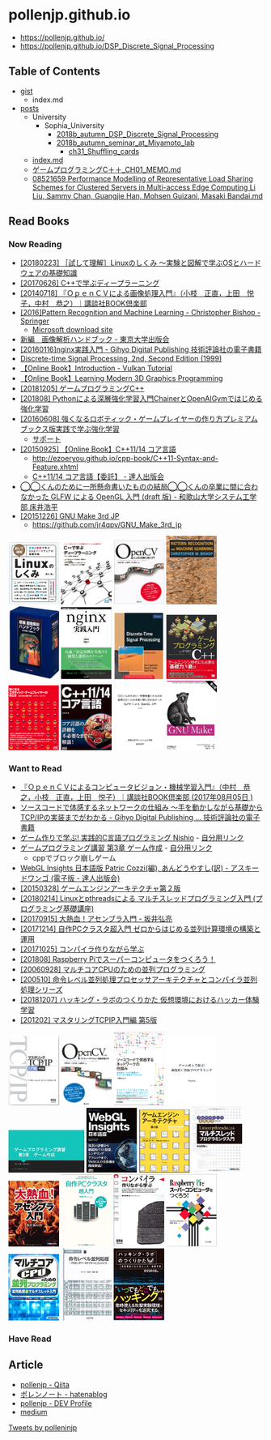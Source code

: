 # pollenjp.github.io

- https://pollenjp.github.io/
- https://pollenjp.github.io/DSP_Discrete_Signal_Processing

## Table of Contents
- [gist](/gist)
  - index.md
- [posts](/posts)
  - University
    - Sophia_University
      - [2018b_autumn_DSP_Discrete_Signal_Processing](/posts/University/Sophia_University/2018b_autumn_DSP_Discrete_Signal_Processing)
      - [2018b_autumn_seminar_at_Miyamoto_lab](/posts/University/Sophia_University/2018b_autumn_seminar_at_Miyamoto_lab)
        - [ch31_Shuffling_cards](/posts/University/Sophia_University/2018b_autumn_seminar_at_Miyamoto_lab/ch31_Shuffling_cards.md)
  - [index.md](/posts)
  - [ゲームプログラミングC＋＋_CH01_MEMO.md](/posts/%E3%82%B2%E3%83%BC%E3%83%A0%E3%83%97%E3%83%AD%E3%82%B0%E3%83%A9%E3%83%9F%E3%83%B3%E3%82%B0C%EF%BC%8B%EF%BC%8B_CH01_MEMO.html)
  - [08521659 Performance Modelling of Representative Load Sharing Schemes for Clustered Servers in Multi-access Edge Computing Li Liu, Sammy Chan, Guangjie Han, Mohsen Guizani, Masaki Bandai.md](/posts/08521659%20Performance%20Modelling%20of%20Representative%20Load%20Sharing%20Schemes%20for%20Clustered%20Servers%20in%20Multi-access%20Edge%20Computing%20Li%20Liu,%20Sammy%20Chan,%20Guangjie%20Han,%20Mohsen%20Guizani,%20Masaki%20Bandai.html)

## Read Books

### Now Reading
- [[20180223] ［試して理解］Linuxのしくみ ～実験と図解で学ぶOSとハードウェアの基礎知識](https://gihyo.jp/dp/ebook/2018/978-4-7741-9658-9)
- [[20170626] C++で学ぶディープラーニング](https://book.mynavi.jp/ec/products/detail/id=72844)
- [[20140718] 『ＯｐｅｎＣＶによる画像処理入門』（小枝　正直，上田　悦子，中村　恭之）｜講談社BOOK倶楽部](http://bookclub.kodansha.co.jp/product?item=0000148212)
- [[2016]Pattern Recognition and Machine Learning - Christopher Bishop - Springer](https://www.springer.com/jp/book/9780387310732)
  - [Microsoft download site](https://www.microsoft.com/en-us/research/people/cmbishop/#!prml-book)
- [新編　画像解析ハンドブック - 東京大学出版会](http://www.utp.or.jp/book/b301997.html)
- [[20160116]nginx実践入門 - Gihyo Digital Publishing 技術評論社の電子書籍](https://gihyo.jp/dp/ebook/2016/978-4-7741-7936-0)
- [Discrete-time Signal Processing, 2nd, Second Edition (1999)](http://a.co/d/cTQd1HC)
- [【Online Book】Introduction - Vulkan Tutorial](https://vulkan-tutorial.com/#page_E_book)
- [【Online Book】Learning Modern 3D Graphics Programming](https://paroj.github.io/gltut/)
- [[20181205] ゲームプログラミングC++](https://www.seshop.com/product/detail/22519)
- [[201808] Pythonによる深層強化学習入門ChainerとOpenAIGymではじめる強化学習](https://www.ohmsha.co.jp/book/9784274222535/)
- [[20160608] 強くなるロボティック・ゲームプレイヤーの作り方プレミアムブックス版実践で学ぶ強化学習](https://book.mynavi.jp/ec/products/detail/id=52804)
  - [サポート](https://book.mynavi.jp/support/el/RL_support/)
- [[20150925] 【Online Book】C++11/14 コア言語](https://github.com/EzoeRyou/cpp-book)
  - http://ezoeryou.github.io/cpp-book/C++11-Syntax-and-Feature.xhtml
  - [C++11/14 コア言語【委託】 - 達人出版会](https://tatsu-zine.com/books/cpp-11-14-core)
- [◯◯くんのために一所懸命書いたものの結局◯◯くんの卒業に間に合わなかった GLFW による OpenGL 入門 (draft 版) - 和歌山大学システム工学部 床井浩平](http://marina.sys.wakayama-u.ac.jp/~tokoi/GLFWdraft.pdf)
- [[20151226] GNU Make 3rd JP](https://www.oreilly.co.jp/library/4873112699/)
  - https://github.com/jr4qpv/GNU_Make_3rd_jp

[<img width="100px" src="/img/20180223-試して理解Linuxのしくみ.png" alt="">](https://gihyo.jp/dp/ebook/2018/978-4-7741-9658-9)
[<img width="100px" src="/img/20170626-C++で学ぶディープラーニング.png" alt="">](https://book.mynavi.jp/ec/products/detail/id=72844)
[<img width="100px" src="/img/20140718-ＯｐｅｎＣＶによる画像処理入門.png" alt="">](http://bookclub.kodansha.co.jp/product?item=0000148212)
[<img width="100px" src="/img/2006-Pattern Recognition and Machine Learning.png" alt="">](https://www.springer.com/jp/book/9780387310732)
[<img width="100px" src="/img/20040909-新編画像解析ハンドブック.png" alt="">](http://www.utp.or.jp/book/b301997.html)
[<img width="100px" src="/img/20160116-nginx実践入門.png" alt="">](https://gihyo.jp/dp/ebook/2016/978-4-7741-7936-0)
[<img width="100px" src="/img/1999-Discrete-time Signal Processing, 2nd, Second Edition.png" alt="">](http://a.co/d/cTQd1HC)
[<img width="100px" src="/img/20181205-ゲームプログラミングC++.png" alt="">](https://www.seshop.com/product/detail/22519)
[<img width="100px" src="/img/201808_Pythonによる深層強化学習入門ChainerとOpenAIGymではじめる強化学習.png" alt="">](https://www.ohmsha.co.jp/book/9784274222535/)
[<img width="100px" src="/img/20160608_強くなるロボティック・ゲームプレイヤーの作り方プレミアムブックス版実践で学ぶ強化学習.png" alt="">](https://book.mynavi.jp/ec/products/detail/id=52804)
[<img width="100px" src="/img/20150925_C++11・14コア言語.png" alt="">](http://ezoeryou.github.io/cpp-book/C++11-Syntax-and-Feature.xhtml)
[<img width="100px" src="/img/◯◯くんのために一所懸命書いたものの結局◯◯くんの卒業に間に合わなかった GLFW による OpenGL 入門 (draft 版) - 和歌山大学システム工学部 床井浩平.png" alt="">](http://marina.sys.wakayama-u.ac.jp/~tokoi/GLFWdraft.pdf)
[<img width="100px" src="/img/20151226-GNU Make 3rd.png" alt="">](https://www.oreilly.co.jp/library/4873112699/)


### Want to Read
- [『ＯｐｅｎＣＶによるコンピュータビジョン・機械学習入門』（中村　恭之，小枝　正直，上田　悦子）｜講談社BOOK倶楽部 (2017年08月05日
)](http://bookclub.kodansha.co.jp/product?item=0000148220)
- [ソースコードで体感するネットワークの仕組み ～手を動かしながら基礎からTCP/IPの実装までがわかる - Gihyo Digital Publishing … 技術評論社の電子書籍](https://gihyo.jp/dp/ebook/2018/978-4-7741-9745-6)
- [ゲーム作りで学ぶ! 実践的C言語プログラミング Nishio](https://densan-labs.net/_downloads/gameProgramming.pdf) - [自分用リンク](https://drive.google.com/file/d/1Df1ezfSZRFsvUaRz2G36JQH3etPaqKLR/view?usp=sharing)
- [ゲームプログラミング講習 第3章 ゲーム作成](http://nanzanmmcwiki.net/_media/pc/lecture/game/2015/03-game.pdf) - [自分用リンク](https://drive.google.com/file/d/1JdkPLpVAfeWC3B9NaHnOAgKbvryY7710/view?usp=sharing)
  - cppでブロック崩しゲーム
- [WebGL Insights 日本語版 Patric Cozzi(編), あんどうやすし(訳) - アスキードワンゴ (電子版 - 達人出版会)](https://tatsu-zine.com/books/webgl-insights)
- [[20150328] ゲームエンジンアーキテクチャ第２版](https://www.sbcr.jp/products/4797377484.html)
- [[20180214] Linuxとpthreadsによる マルチスレッドプログラミング入門 (プログラミング基礎講座)](http://amzn.asia/d/eeK1hVz)
- [[20170915] 大熱血！アセンブラ入門 - 坂井弘亮](http://kozos.jp/books/asm/)
- [[20171214] 自作PCクラスタ超入門 ゼロからはじめる並列計算環境の構築と運用](https://www.morikita.co.jp/books/book/3232)
- [[20171025] コンパイラ作りながら学ぶ](https://www.ohmsha.co.jp/book/9784274221163/)
- [[201808] Raspberry Piでスーパーコンピュータをつくろう！](https://www.kyoritsu-pub.co.jp/bookdetail/9784320124370)
- [[20060928] マルチコアCPUのための並列プログラミング](http://amzn.asia/d/1YdsOm4)
- [[200510] 命令レベル並列処理プロセッサアーキテクチャとコンパイラ並列処理シリーズ](http://amzn.asia/d/4rrsGB9)
- [[20181207] ハッキング・ラボのつくりかた 仮想環境におけるハッカー体験学習](https://www.seshop.com/product/detail/22521)
- [[201202] マスタリングTCPIP入門編 第5版](https://tatsu-zine.com/books/tcpip-mastering-basic5)

[<img width="100px" src="/img/201202-マスタリングTCPIP入門編 第5版.jpg" alt="">](https://tatsu-zine.com/books/tcpip-mastering-basic5)
[<img width="100px" src="/img/20170805-ＯｐｅｎＣＶによるコンピュータビジョン・機械学習入門.png" alt="">](http://bookclub.kodansha.co.jp/product?item=0000148220)
[<img width="100px" src="/img/20180509-ソースコードで体感するネットワークの仕組み-～手を動かしながら基礎からTCP-IPの実装までがわかる.png" alt="">](https://gihyo.jp/dp/ebook/2018/978-4-7741-9745-6)
[<img width="100px" src="/img/ゲーム作りで学ぶ!実践的C言語プログラミングNishio.png" alt="">](https://densan-labs.net/_downloads/gameProgramming.pdf)
[<img width="150px" src="/img/ゲームプログラミング講習第3章ゲーム作成.png" alt="">](http://nanzanmmcwiki.net/_media/pc/lecture/game/2015/03-game.pdf)
[<img width="100px" src="/img/20180824_WebGL_Insights日本語版.jpg" alt="">](https://tatsu-zine.com/books/webgl-insights)
[<img width="100px" src="/img/20150328_ゲームエンジンアーキテクチャ第２版.png" alt="">](https://www.sbcr.jp/products/4797377484.html)
[<img width="100px" src="/img/20180214_Linuxとpthreadsによる マルチスレッドプログラミング入門.png" alt="">](http://amzn.asia/d/eeK1hVz)
[<img width="100px" src="/img/20170915_大熱血アセンブラ入門.png" alt="">](http://kozos.jp/books/asm/)
[<img width="100px" src="/img/20171214_自作PCクラスタ超入門ゼロからはじめる並列計算環境の構築と運用.png" alt="">](https://www.morikita.co.jp/books/book/3232)
[<img width="100px" src="/img/20171025_コンパイラ作りながら学ぶ.png" alt="">](https://www.ohmsha.co.jp/book/9784274221163/)
[<img width="100px" src="/img/201808_RaspberryPiでスーパーコンピュータをつくろう.png" alt="">](https://www.kyoritsu-pub.co.jp/bookdetail/9784320124370)
[<img width="100px" src="/img/20060928_マルチコアCPUのための並列プログラミング.png" alt="">](https://book.mynavi.jp/ec/products/detail/id=52804)
[<img width="100px" src="/img/200510_命令レベル並列処理プロセッサアーキテクチャとコンパイラ並列処理シリーズ.png" alt="">](http://amzn.asia/d/4rrsGB9)
[<img width="100px" src="/img/20181207_ハッキング・ラボのつくりかた_仮想環境におけるハッカー体験学習.png" alt="">](https://www.seshop.com/product/detail/22521)



### Have Read


## Article
- [pollenjp - Qiita](https://qiita.com/pollenjp)
- [ポレンノート - hatenablog](https://pollenjp.hatenablog.jp/)
- [pollenjp - DEV Profile](https://dev.to/pollenjp)
- [medium](https://medium.com/)

<a class="twitter-timeline" data-width="500" data-height="750" href="https://twitter.com/polleninjp?ref_src=twsrc%5Etfw">Tweets by polleninjp</a> <script async src="https://platform.twitter.com/widgets.js" charset="utf-8"></script>
